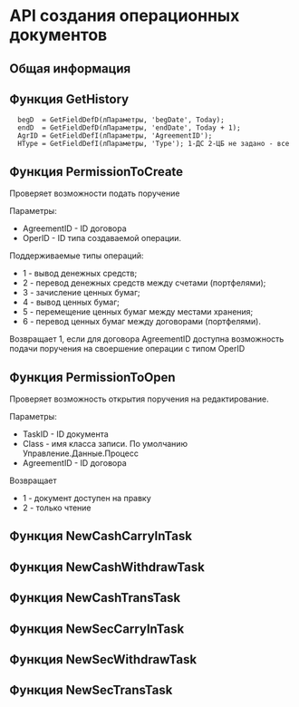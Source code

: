 # API создания операционных документов

## Общая информация


## Функция GetHistory
      begD  = GetFieldDefD(лПараметры, 'begDate', Today);
      endD  = GetFieldDefD(лПараметры, 'endDate', Today + 1);
      AgrID = GetFieldDefI(лПараметры, 'AgreementID');
      HType = GetFieldDefI(лПараметры, 'Type'); 1-ДС 2-ЦБ не задано - все


## Функция PermissionToCreate
Проверяет возможности подать поручение

Параметры:
  - AgreementID         - ID договора
  - OperID              - ID типа создаваемой операции.

Поддерживаемые типы операций:
  - 1 - вывод денежных средств;
  - 2 - перевод денежных средств между счетами (портфелями);
  - 3 - зачисление ценных бумаг;
  - 4 - вывод ценных бумаг;
  - 5 - перемещение ценных бумаг между местами хранения;
  - 6 - перевод ценных бумаг между договорами (портфелями).

Возвращает 1, если для договора AgreementID доступна возможность подачи поручения на своершение операции с типом OperID
 
## Функция PermissionToOpen
Проверяет возможность открытия поручения на редактирование.

Параметры:
  - TaskID          - ID документа
  - Class           - имя класса записи. По умолчанию Управление.Данные.Процесс
  - AgreementID     - ID договора

Возвращает
  - 1 - документ доступен на правку
  - 2 - только чтение

## Функция NewCashCarryInTask

## Функция NewCashWithdrawTask

## Функция NewCashTransTask

## Функция NewSecCarryInTask

## Функция NewSecWithdrawTask

## Функция NewSecTransTask

